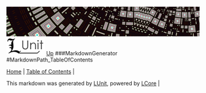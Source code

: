 ![](../Content/LUnit-banner-small.png "")
[<img align="right;" src="../Content/LUnit-logo-small.png">](../../README.md)
[Up](MarkdownGenerator.md)
###MarkdownGenerator
#MarkdownPath_TableOfContents

[Home](../../README.md) | [Table of Contents](../../TableOfContents.md) | 


This markdown was generated by [LUnit](https://github.com/CodeSingularity/LUnit), powered by [LCore](https://github.com/CodeSingularity/LCore) | 

